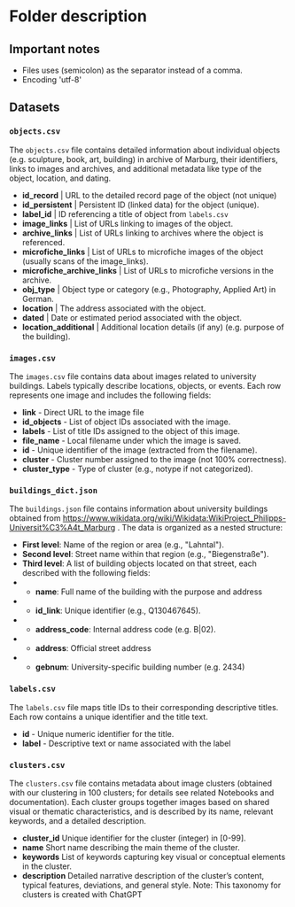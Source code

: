 # Folder description

## Important notes
- Files uses (semicolon) as the separator instead of a comma.
- Encoding 'utf-8'

## Datasets

### `objects.csv`
The `objects.csv` file contains detailed information about individual objects (e.g. sculpture, book, art, building) in archive of Marburg, their identifiers, links to images and archives, and additional metadata like type of the object, location, and dating.

- **id_record** | URL to the detailed record page of the object (not unique)
- **id_persistent** | Persistent ID (linked data) for the object (unique).
- **label_id** | ID referencing a title of object from `labels.csv`
- **image_links** | List of URLs linking to images of the object.
- **archive_links** | List of URLs linking to archives where the object is referenced.
- **microfiche_links** | List of URLs to microfiche images of the object (usually scans of the image_links).
- **microfiche_archive_links** | List of URLs to microfiche versions in the archive.
- **obj_type** | Object type or category (e.g., Photography, Applied Art) in German.
- **location** | The address associated with the object.
- **dated** | Date or estimated period associated with the object.
- **location_additional** | Additional location details (if any) (e.g. purpose of the building).


### `images.csv`
The `images.csv` file contains data about images related to university buildings. Labels typically describe locations, objects, or events. Each row represents one image and includes the following fields:

- **link** - Direct URL to the image file
- **id_objects** - List of object IDs associated with the image.
- **labels** - List of title IDs assigned to the object of this image.
- **file_name** - Local filename under which the image is saved.
- **id** - Unique identifier of the image (extracted from the filename).
- **cluster** - Cluster number assigned to the image (not 100% correctness).
- **cluster_type** - Type of cluster (e.g., notype if not categorized).


### `buildings_dict.json`
The `buildings.json` file contains information about university buildings obtained from https://www.wikidata.org/wiki/Wikidata:WikiProject_Philipps-Universit%C3%A4t_Marburg . The data is organized as a nested structure:

- **First level**: Name of the region or area (e.g., "Lahntal").
- **Second level**: Street name within that region (e.g., "Biegenstraße").
- **Third level**: A list of building objects located on that street, each described with the following fields:
- - **name**: Full name of the building with the purpose and address 
- - **id_link**: Unique identifier (e.g., Q130467645).
- - **address_code**: Internal address code (e.g. B|02).
- - **address**: Official street address
- - **gebnum**: University-specific building number (e.g. 2434)

### `labels.csv`
The `labels.csv` file maps title IDs to their corresponding descriptive titles. Each row contains a unique identifier and the title text.
- **id** - Unique numeric identifier for the title.
- **label** - Descriptive text or name associated with the label

### `clusters.csv`
The `clusters.csv` file contains metadata about image clusters (obtained with our clustering in 100 clusters; for details see related Notebooks and documentation). Each cluster groups together images based on shared visual or thematic characteristics, and is described by its name, relevant keywords, and a detailed description.
- **cluster_id**	Unique identifier for the cluster (integer) in [0-99].
- **name**	Short name describing the main theme of the cluster.
- **keywords**	List of keywords capturing key visual or conceptual elements in the cluster.
- **description**	Detailed narrative description of the cluster’s content, typical features, deviations, and general style.
Note: This taxonomy for clusters is created with ChatGPT